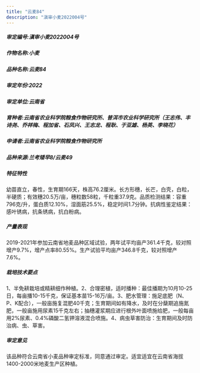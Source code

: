 ```yaml
---
title: "云麦84"
description: "滇审小麦2022004号"
---
```

##### 审定编号:滇审小麦2022004号

##### 作物名称:小麦

##### 品种名称:云麦84

##### 审定年份:2022

##### 审定单位:云南省

##### 育种者:云南省农业科学院粮食作物研究所、普洱市农业科学研究所（王志伟、丰诗尧、乔祥梅、程加省、石凤兴、王志龙、程耿、于亚雄、杨英、李晓花）

##### 申请者:云南省农业科学院粮食作物研究所

##### 品种来源:兰考矮早8/云麦49

##### 特征特性
幼苗直立，春性，生育期166天，株高76.2厘米。长方形穗，长芒，白壳，白粒，半硬质；有效穗20.5万/亩，穗粒数58粒，千粒重37.9克。品质检测结果：容重796克/升，蛋白质12.10%，湿面筋25.5%，稳定时间1.7分钟。抗病性鉴定结果：感叶锈病，抗条锈病，抗白粉病。

##### 产量表现
2019-2021年参加云南省地麦品种区域试验，两年试平均亩产361.4千克，较对照增产9.7%，增产点率80.55%。生产试验平均亩产346.8千克，较对照增产7.6%。

##### 栽培技术要点
1、半免耕栽培或精耕细作种植。2、合理密植，适时播种：最佳播期为10月10-25日，每亩播10-15千克，保证基本苗15-16万/亩。3、肥水管理：施足底肥（N、P、K配合），一般亩施复混肥40千克；生育期间如有降水，及时在分蘖期追施氮肥，一般亩施用尿素15千克左右；抽穗灌浆期应进行根外叶面喷施给肥，一般每亩用2%尿素、0.4%磷酸二氢钾溶液混合喷施。4、病虫草害防治：生育期间及时防治病、虫、草害。

##### 审定意见
该品种符合云南省小麦品种审定标准，同意通过审定。适宜适宜在云南省海拔1400-2000米地麦生产区种植。
